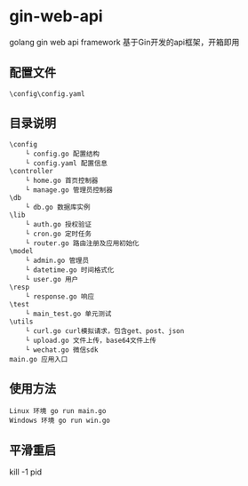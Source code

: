 # gin-web-api
golang gin web api framework 基于Gin开发的api框架，开箱即用

## 配置文件
```text
\config\config.yaml
```
## 目录说明
```text
\config
    └ config.go 配置结构
    └ config.yaml 配置信息
\controller
    └ home.go 首页控制器
    └ manage.go 管理员控制器
\db
    └ db.go 数据库实例
\lib
    └ auth.go 授权验证
    └ cron.go 定时任务
    └ router.go 路由注册及应用初始化
\model
    └ admin.go 管理员
    └ datetime.go 时间格式化
    └ user.go 用户
\resp
    └ response.go 响应
\test
    └ main_test.go 单元测试
\utils
    └ curl.go curl模拟请求，包含get、post、json
    └ upload.go 文件上传，base64文件上传
    └ wechat.go 微信sdk
main.go 应用入口
```
## 使用方法
```text
Linux 环境 go run main.go
Windows 环境 go run win.go
```
## 平滑重启
kill -1 pid
